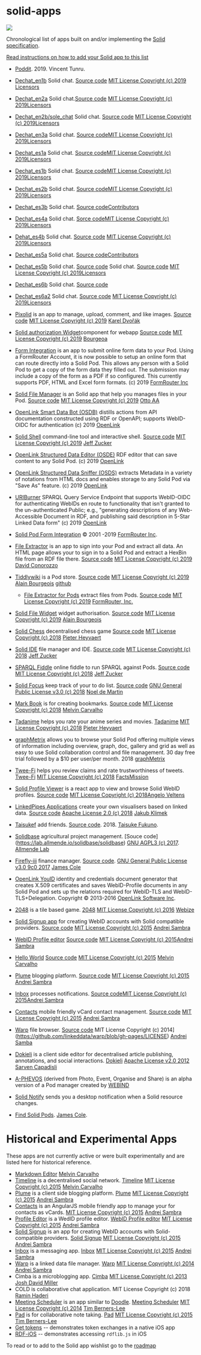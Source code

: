 # solid-apps
[![](https://img.shields.io/badge/project-Solid-7C4DFF.svg?style=flat-square)](https://github.com/solid/solid)

Chronological list of apps built on and/or implementing the [Solid specification](https://github.com/solid/specification).

[Read instructions on how to add your Solid app to this list](https://github.com/solid/solid-apps/blob/master/How-to-add-an-App.md)

* [Poddit](https://vincenttunru.gitlab.io/poddit/). 2019. Vincent Tunru.
* [Dechat_en1b](https://arquisoft.github.io/dechat_en1b/) Solid chat. [Source code](https://github.com/Arquisoft/dechat_en1b) [MIT License Copyright (c) 2019](https://github.com/Arquisoft/dechat_en1b/blob/master/LICENSE) [Licensors](https://github.com/Arquisoft/dechat_en1b/graphs/contributors)
* [Dechat_en2a](https://arquisoft.github.io/dechat_en2a/) Solid chat.[Source code](https://github.com/Arquisoft/dechat_en2a) [MIT License Copyright (c) 2019](https://github.com/Arquisoft/dechat_en2a/blob/master/LICENSE)[Licensors](https://github.com/Arquisoft/dechat_en2a/graphs/contributors)
* [Dechat_en2b/sole_chat](https://arquisoft.github.io/sole_chat/) Solid chat. [Source code](https://github.com/Arquisoft/sole_chat) [MIT License Copyright (c) 2019](https://github.com/Arquisoft/sole_chat/blob/master/LICENSE)[Licensors](https://github.com/Arquisoft/sole_chat/graphs/contributors)
* [Dechat_en3a](https://arquisoft.github.io/dechat_en3a/) Solid chat. [Source code](https://github.com/Arquisoft/dechat_en3a)[MIT License Copyright (c) 2019](https://github.com/Arquisoft/dechat_en3a/blob/master/LICENSE)[Licensors](https://github.com/Arquisoft/dechat_en3a/graphs/contributors)
* [Dechat_es1a](https://arquisoft.github.io/dechat_es1a/) Solid chat. [Source code](https://github.com/Arquisoft/dechat_es1a)[MIT License Copyright (c) 2019](https://github.com/Arquisoft/dechat_es1a/blob/master/LICENSE)[Licensors](https://github.com/Arquisoft/dechat_es1a/graphs/contributors)
* [Dechat_es1b](https://arquisoft.github.io/dechat_es1b/) Solid chat. [Source code](https://github.com/Arquisoft/dechat_es1b)[MIT License Copyright (c) 2019](https://github.com/Arquisoft/dechat_es1b/blob/master/LICENSE)[Licensors](https://github.com/Arquisoft/dechat_es1b/graphs/contributors)
* [Dechat_es2b](https://arquisoft.github.io/dechat_es2b/) Solid chat. [Source code](https://github.com/Arquisoft/dechat_es2b)[MIT License Copyright (c) 2019](https://github.com/Arquisoft/dechat_es2b/blob/master/LICENSE)[Licensors](https://github.com/Arquisoft/dechat_es2b/graphs/contributors) 
* [Dechat_es3b](https://arquisoft.github.io/dechat_es3b/) Solid chat. [Source code](https://github.com/Arquisoft/dechat_es3b)[Contributors](https://github.com/Arquisoft/dechat_es3b/graphs/contributors)
* [Dechat_es4a](https://arquisoft.github.io/dechat_es4a/) Solid chat. [Sorce code](https://github.com/Arquisoft/dechat_es4a)[MIT License Copyright (c) 2019](https://github.com/Arquisoft/dechat_es4a/blob/master/LICENSE)[Licensors](https://github.com/Arquisoft/dechat_es4a/graphs/contributors)
* [Dehat_es4b](https://arquisoft.github.io/dechat_es4b/app/) Solid chat. [Source code](https://github.com/Arquisoft/dechat_es4b) [MIT License Copyright (c) 2019](https://github.com/Arquisoft/dechat_es4b/blob/master/LICENSE)[Licensors](https://github.com/Arquisoft/dechat_es4b/graphs/contributors)
* [Dechat_es5a](https://dechat5a.ddns.net/) Solid chat. [Source code](https://github.com/Arquisoft/dechat_es5a)[Contributors](https://github.com/Arquisoft/dechat_es5a/graphs/contributors)
* [Dechat_es5b](https://arquisoft.github.io/dechat_es5b/) Solid chat. [Source code](https://github.com/Arquisoft/dechat_es5b) Solid chat. [Source code](https://github.com/Arquisoft/dechat_es6a2) [MIT License Copyright (c) 2019](https://github.com/Arquisoft/dechat_es6a2/blob/master/LICENSE)[Licensors](https://github.com/Arquisoft/dechat_es6a2/graphs/contributors)
* [Dechat_es6b](https://arquisoft.github.io/DeChat_es6b/) Solid chat. [Source code](https://github.com/Arquisoft/DeChat_es6b) 
* [Dechat_es6a2](https://arquisoft.github.io/dechat_es6a2/) Solid chat. [Source code](https://github.com/Arquisoft/dechat_es6a2) [MIT License Copyright (c) 2019](https://github.com/Arquisoft/dechat_es6a2/blob/master/LICENSE)[Licensors](https://github.com/Arquisoft/dechat_es6a2/graphs/contributors)
* [Pixolid](https://pixolid.netlify.com/) is an app to manage, upload, comment, and like images. [Source code](https://github.com/carloss8/pixolid) [MIT License Copyright (c) 2019](https://github.com/carloss8/pixolid/blob/master/LICENSE) [Karel Dvořák](https://github.com/carloss8)
* [Solid authorization Widget](https://bourgeoa.solid.community/public/solid-file-widget/)component for webapp [Source code](https://github.com/bourgeoa/solid-file-widget) [MIT License Copyright (c) 2019](https://github.com/bourgeoa/solid-file-widget/blob/master/LICENSE) [Bourgeoa](https://github.com/bourgeoa) 
* [Form Integration](https://www.formrouter.com/solid-project-pod-pdf-form-integration/online_forms_solid_pod.htm) is an app to submit online form data to your Pod. Using a FormRouter Account, it is now possible to setup an online form that can route directly into a Solid Pod. This allows any person with a Solid Pod to get a copy of the form data they filled out. The submission may include a copy of the form as a PDF if so configured. This currently supports PDF, HTML and Excel form formats. (c) 2019 [FormRouter Inc](https://www.formrouter.com)
* [Solid File Manager](https://otto-aa.github.io/solid-filemanager/) is an Solid app that help you manages files in your Pod. [Source code](https://github.com/Otto-AA/solid-filemanager) [MIT License Copyright (c) 2019](https://github.com/Otto-AA/solid-filemanager/blob/master/LICENSE) [Otto AA](https://github.com/Otto-AA)
* [OpenLink Smart Data Bot (OSDB)](http://osdb.openlinksw.com) distills actions from API documentation constructed using RDF or OpenAPI; supports WebID-OIDC for authentication (c) 2019 [OpenLink](http://www.openlinksw.com)
* [Solid Shell](https://github.com/jeff-zucker/solid-shell) command-line tool and interactive shell. [Source code](https://github.com/jeff-zucker/solid-shell) [MIT License Copyright (c) 2019](https://github.com/jeff-zucker/solid-shell/blob/master/LICENSE) [Jeff Zucker](https://github.com/jeff-zucker)
* [OpenLink Structured Data Editor (OSDE)](http://osde.openlinksw.com) RDF editor that can save content to any Solid Pod. (c) 2019 [OpenLink](http://www.openlinksw.com)  
* [OpenLink Structured Data Sniffer (OSDS)](http://osds.openlinksw.com) extracts Metadata in a variety of notations 
  from HTML docs and enables storage to any Solid Pod via "Save As" feature. (c) 2019 [OpenLink](http://www.openlinksw.com)
* [URIBurner](http://linkeddata.uriburner.com/sparql) SPARQL Query Service Endpoint that supports WebID-OIDC 
  for authenticating WebIDs en route to functionality that isn't granted to the un-authenticated Public; e.g., 
  "generating descriptions of any Web-Accessible Document in RDF, and publishing said description in 5-Star 
  Linked Data form" (c) 2019 [OpenLink](http://www.openlinksw.com)
* [Solid Pod Form Integration](https://www.formrouter.com/solid-project-pod-pdf-form-integration/online_forms_solid_pod.htm) © 2001 -2019 [FormRouter Inc](https://www.formrouter.com). 
* [File Extractor](https://formrouter.solid.community/public/FileExtraction/) is an app to sign into your Pod and extract all data. An HTML page allows your to sign in to a Solid Pod and extract a HexBin file from an RDF file there. [Source code](https://github.com/dconorozzo/Solid-RDF-HexBin-File-Extraction) [MIT License Copyright (c) 2019](https://github.com/dconorozzo/Solid-RDF-HexBin-File-Extraction/blob/master/LICENSE) [David Conorozzo](https://github.com/dconorozzo)
* [Tiddlywiki](https://bourgeoa.solid.community/public/tiddlywiki) is a Pod store. [Source code](https://github.com/bourgeoa/tiddlywiki-node-solid-server) [MIT License Copyright (c) 2019](https://github.com/bourgeoa/tiddlywiki-node-solid-server/blob/master/LICENSE) [Alain Bourgeois](https://github.com/bourgeoa)
  [github](https://github.com/bourgeoa/tiddlywiki-node-solid-server)
  * [File Extractor for Pods](https://github.com/dconorozzo/Solid-RDF-HexBin-File-Extraction) extract files from Pods. [Source code]() [MIT License Copyright (c) 2019](https://github.com/dconorozzo/Solid-RDF-HexBin-File-Extraction/blob/master/LICENSE) [FormRouter, Inc.](www.formrouter.com)
* [Solid File Widget](https://bourgeoa.solid.community/public/solid-file-widget/) widget authorisation. [Source code](https://github.com/bourgeoa/solid-file-widget) [MIT License Copyright (c) 2019](https://github.com/bourgeoa/solid-file-widget/blob/master/LICENSE) [Alain Bourgeois](https://github.com/bourgeoa)
* [Solid Chess](https://pheyvaer.github.io/solid-chess/) decentralised chess game [Source code](https://github.com/pheyvaer/solid-chess) [MIT License Copyright (c) 2018](https://github.com/pheyvaer/solid-chess/blob/master/LICENSE.md) [Pieter Heyvaert](https://github.com/pheyvaer)
* [Solid IDE](https://jeff-zucker.github.io/solid-ide/) file manager and IDE. [Source code](https://github.com/jeff-zucker/solid-ide) [MIT License Copyright (c) 2018](https://github.com/jeff-zucker/solid-ide/blob/master/LICENSE) [Jeff Zucker](https://github.com/jeff-zucker)
* [SPARQL Fiddle](https://jeff-zucker.github.io/sparql-fiddle/) online fiddle to run SPARQL against  Pods. [Source code](https://github.com/jeff-zucker/sparql-fiddle) [MIT License Copyright (c) 2018](https://github.com/jeff-zucker/sparql-fiddle/blob/master/LICENSE) [Jeff Zucker](https://github.com/jeff-zucker) 
* [Solid Focus](https://noeldemartin.github.io/solid-focus/) keep track of your to do list. [Source code](https://github.com/NoelDeMartin/solid-focus) [GNU General Public License v3.0 (c) 2018](https://github.com/NoelDeMartin/solid-focus/blob/master/LICENSE) [Noel de Martin](https://github.com/NoelDeMartin)
* [Mark Book](https://markbook.org) is for creating bookmarks. [Source code](https://github.com/melvincarvalho/solid-bookmark) [MIT License Copyright (c) 2018](https://github.com/melvincarvalho/solid-bookmark/blob/gh-pages/LICENSE) [Melvin Carvalho](https://github.com/melvincarvalho) 
* [Tadanime](https://pheyvaer.github.io/tadanime/index.html) helps you rate your anime series and movies. [Tadanime](https://github.com/pheyvaer/tadanime) [MIT License Copyright (c) 2018](https://github.com/pheyvaer/tadanime/blob/master/LICENSE.md) [Pieter Heyvaert](https://github.com/pheyvaer)
* [graphMetrix](https://graphmetrix.net/#/) allows you to browse your Solid Pod offering multiple views of information including overview, graph, doc, gallery and grid as well as easy to use Solid collaboration control and file management. 30 day free trial followed by a $10 per user/per month. 2018 [graphMetrix](https://graphmetrix.com/#/solid)
* [Twee-Fi](https://factsmission.github.io/twee-fi/) helps you review claims and rate trustworthiness of tweets. [Twee-Fi](https://github.com/factsmission/twee-fi) [MIT License Copyright (c) 2018](https://github.com/factsmission/twee-fi/blob/master/LICENSE) [FactsMission](https://factsmission.com)
* [Solid Profile Viewer](https://profiles.veltens.org) is a react app to view and browse Solid WebID profiles. [Source code](https://gitlab.com/angelo-v/solid-profile-viewer) [MIT License Copyright (c) 2018](https://gitlab.com/angelo-v/solid-profile-viewer/blob/master/LICENSE)[Angelo Veltens](https://gitlab.com/angelo-v)
* [LinkedPipes Applications](https://applications.linkedpipes.com) create your own visualisers based on linked data. [Source code](https://github.com/linkedpipes/applications) [Apache License 2.0 (c) 2018](https://github.com/linkedpipes/applications/blob/master/LICENSE) [Jakub Klimek](https://github.com/jakubklimek)
* [Taisukef](https://taisukef.github.io/solid-addfriend/) add friends. [Source code](https://github.com/taisukef/solid-addfriend/tree/master). 2018. [Taisuke Fukuno](https://github.com/taisukef). 
  
* [Solidbase](https://app.solidbase.info) agricultural project management. [Souce code] (https://lab.allmende.io/solidbase/solidbase) [GNU AGPL3 (c) 2017](https://lab.allmende.io/solidbase/solidbase/blob/master/LICENSE). [Allmende Lab](https://lab.allmende.io)
* [Firefly-iii](https://github.com/firefly-iii/firefly-iii) finance manager. [Source code](https://github.com/firefly-iii/firefly-iii). [GNU General Public License v3.0 9c0 2017](https://github.com/firefly-iii/firefly-iii/blob/master/LICENSE) [James Cole](https://github.com/JC5) 
* [OpenLink YouID](http://youid.openlinksw.com) identity and credentials document generator that creates X.509 certificates and saves WebID-Profile documents in any Solid Pod and sets up the relations required for WebID-TLS and WebID-TLS+Delegation. Copyright © 2013-2016 [OpenLink Software Inc](http://openlinksw.com).
* [2048](http://webize.github.io/2048/) is a tile based game. [2048](https://github.com/webize/2048) [MIT License Copyright (c) 2016](https://github.com/webize/2048/blob/master/LICENSE) [Webize](https://github.com/webize)
* [Solid Signup app](https://github.com/solid/solid-signup) for creating WebID accounts with Solid compatible providers. [Source code](https://github.com/solid/solid-signup) [MIT License Copyright (c) 2015](https://github.com/solid/solid-signup/blob/gh-pages/LICENSE) [Andrei Sambra](https://github.com/deiu)
* [WebID Profile editor](https://linkeddata.github.io/profile-editor/) [Source code](https://github.com/linkeddata/profile-editor) [MIT License Copyright (c) 2015](https://github.com/linkeddata/profile-editor/blob/master/LICENSE)[Andrei Sambra](https://github.com/deiu)
* [Hello World](https://melvincarvalho.github.io/helloworld/) [Source code](https://github.com/melvincarvalho/helloworld) [MIT License Copyright (c) 2015](https://github.com/melvincarvalho/helloworld/blob/gh-pages/LICENSE) [Melvin Carvalho](https://github.com/melvincarvalho) 
* [Plume](https://thewebalyst.solid.community/plume/) blogging platform. [Source code](https://github.com/theWebalyst/solid-plume/) [MIT License Copyright (c) 2015](https://github.com/theWebalyst/solid-plume/blob/gh-pages/LICENSE) [Andrei Sambra](https://github.com/deiu)
* [Inbox](https://solid.github.io/solid-inbox/) processes notifications. [Source code](https://github.com/solid/solid-inbox/)[MIT License Copyright (c) 2015](https://github.com/solid/solid-inbox/blob/gh-pages/LICENSE)[Andrei Sambra](https://github.com/deiu)
* [Contacts](https://github.com/linkeddata/contacts) mobile friendly vCard contact management. [Source code]() [MIT License Copyright (c) 2015](https://github.com/linkeddata/contacts/blob/master/LICENSE) [Andrei Sambra](https://github.com/deiu)
* [Warp](https://linkeddata.github.io/warp/) file browser. [Source code](https://github.com/linkeddata/warp) MIT License Copyright (c) 2014](https://github.com/linkeddata/warp/blob/gh-pages/LICENSE) [Andrei Samba](https://github.com/deiu)
* [Dokieli](https://dokie.li) is a client side editor for decentralised article publishing, annotations, and social interactions. [Dokieli](https://github.com/linkeddata/dokieli) [Apache License v2.0 2012](https://github.com/linkeddata/dokieli/blob/master/LICENSE) [Sarven Capadisli](https://github.com/csarven)
* [A-PHEVOS](https://phevos.tk) (derived from Photo, Event, Organise and Share) is an alpha version of a Pod manager created by [WEBIND](https://www.webind.de/)
* [Solid Notify](https://solid-notify.5apps.com/) sends you a desktop notification when a Solid resource changes. 
* [Find Solid Pods](https://findsolidpods.com). [James Cole](https://github.com/JC5). 

# Historical and Experimental Apps 

These apps are not currently active or were built experimentally and are listed here for historical reference. 

* [Markdown Editor](https://melvincarvalho.github.com/markdown-editor) [Melvin Carvalho](https://github.com/melvincarvalho)
* [Timeline](http://solid-social.github.io/timeline/) is a decentralised social network. [Timeline](https://github.com/solid-social/timeline) [MIT License Copyright (c) 2015](https://github.com/solid-social/timeline/blob/master/LICENSE) [Melvin Carvalho](https://github.com/melvincarvalho) 
* [Plume](https://deiu.github.io/solid-plume) is a client side blogging platform. [Plume](https://github.com/deiu/solid-plume/) [MIT License Copyright (c) 2015](https://github.com/deiu/solid-plume/blob/gh-pages/LICENSE) [Andrei Sambra](https://github.com/deiu) 
* [Contacts](https://linkeddata.github.io/contacts/) is an AngularJS mobile friendly app to manage your for contacts as vCards. [MIT License Copyright (c) 2015](https://github.com/linkeddata/contacts/blob/master/LICENSE) [Andrei Sambra](https://github.com/deiu) 
* [Profile Editor](https://linkeddata.github.io/profile-editor/) is a WedID profile editor. [WebID Profile editor](https://github.com/linkeddata/profile-editor) [MIT License Copyright (c) 2015](https://github.com/linkeddata/profile-editor/blob/master/LICENSE) [Andrei Sambra](https://github.com/deiu) 
* [Solid Signup](https://solid.github.io/solid-signup/) is an app for creating WebID accounts with Solid-compatible providers. [Solid Signup](https://github.com/solid/solid-signup) [MIT License Copyright (c) 2015](https://github.com/solid/solid-signup/blob/gh-pages/LICENSE) [Andrei Sambra](https://github.com/deiu) 
* [Inbox](https://solid.github.io/solid-inbox/) is a messaging app. [Inbox](https://github.com/solid/solid-inbox/) [MIT License Copyright (c) 2015](https://github.com/solid/solid-inbox/blob/gh-pages/LICENSE) [Andrei Sambra](https://github.com/deiu)
* [Warp](https://linkeddata.github.io/warp/) is a linked data file manager. [Warp](https://github.com/linkeddata/warp) [MIT License Copyright (c) 2014](https://github.com/linkeddata/warp/blob/gh-pages/LICENSE) [Andrei Sambra](https://github.com/deiu) 
* Cimba is a microblogging app. [Cimba](https://github.com/linkeddata/cimba) [MIT License Copyright (c) 2013](https://github.com/linkeddata/cimba/blob/master/LICENSE) [Josh David Miller](https://github.com/joshdmiller) 
*   COLD is collaborative chat application. MIT License Copyright (c) 2018 [Ramin Haderi](https://github.com/raminghaderi)
* [Meeting Scheduler](https://linkeddata.github.io/app-schedule) is an app similar to [Doodle](http://doodle.com/). [Meeting Scheduler](https://github.com/linkeddata/app-schedule) [MIT License Copyright (c) 2014](https://github.com/linkeddata/app-schedule/blob/gh-pages/LICENSE) [Tim Berners-Lee](https://github.com/timbl)
* [Pad](https://timbl.github.io/pad/) is for collaborative note taking. [Pad](https://github.com/timbl/pad) [MIT License Copyright (c) 2015](https://github.com/timbl/pad/blob/master/LICENSE) [Tim Berners-Lee](https://github.com/timbl)
* [Get tokens](https://github.com/wrmack/Get-tokens) -- demonstrates token exchanges in a native iOS app 
* [RDF-iOS](https://github.com/wrmack/RDF-iOS) -- demonstrates accessing `rdflib.js` in iOS 
    
To read or to add to the Solid app wishlist go to the [roadmap](https://github.com/solid/information/blob/master/solid-roadmap.md)
